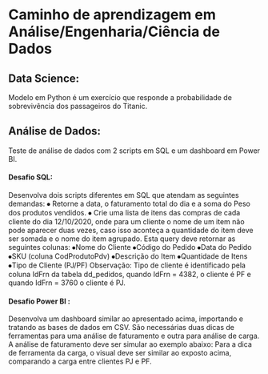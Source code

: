 # Caminho de aprendizagem em Análise/Engenharia/Ciência de  Dados

## Data Science:
Modelo em Python é um exercício que responde a probabilidade de sobrevivência dos passageiros do Titanic.


## Análise de Dados:
Teste de análise de dados com 2 scripts em SQL e um dashboard em Power BI.
#### Desafio SQL:
 Desenvolva dois scripts diferentes em SQL que atendam as seguintes demandas:
  ⦁	Retorne a data, o faturamento total do dia e a soma do Peso dos produtos vendidos.
  ⦁	Crie uma lista de itens das compras de cada cliente do dia 12/10/2020, onde para um cliente o nome de um item não pode aparecer duas vezes, caso isso aconteça a quantidade do item deve ser somada e o nome do item agrupado. Esta query deve retornar as seguintes colunas: ⦁Nome do Cliente ⦁Código do Pedido ⦁Data do Pedido ⦁SKU (coluna CodProdutoPdv) ⦁Descrição do Item ⦁Quantidade de Itens ⦁Tipo de Cliente (PJ/PF)
   Observação: Tipo de cliente é identificado pela coluna IdFrn da tabela dd_pedidos, quando IdFrn = 4382, o cliente é PF e quando IdFrn = 3760 o cliente é PJ.
#### Desafio Power BI :
 Desenvolva um dashboard similar ao apresentado acima, importando e tratando as bases de dados em CSV. São necessárias duas dicas de ferramentas para uma análise de faturamento e outra para análise de carga. A análise de faturamento deve ser simular ao exemplo abaixo:
 Para a dica de ferramenta da carga, o visual deve ser similar ao exposto acima, comparando a carga entre clientes PJ e PF.
